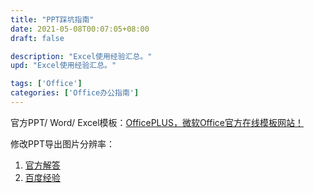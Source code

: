 ```yaml
---
title: "PPT踩坑指南"
date: 2021-05-08T00:07:05+08:00
draft: false

description: "Excel使用经验汇总。"
upd: "Excel使用经验汇总。"

tags: ['Office']
categories: ['Office办公指南']
---
```


<!--more-->

官方PPT/ Word/ Excel模板：[OfficePLUS，微软Office官方在线模板网站！](http://www.officeplus.cn/Template/Home.shtml)

修改PPT导出图片分辨率：

1. [官方解答](https://docs.microsoft.com/en-us/office/troubleshoot/powerpoint/change-export-slide-resolution)
2. [百度经验](https://baijiahao.baidu.com/s?id=1624177901710998490&wfr=spider&for=pc)